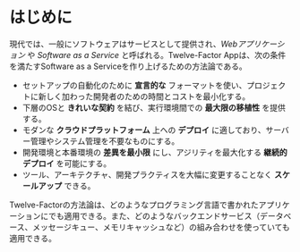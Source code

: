 はじめに
============

現代では、一般にソフトウェアはサービスとして提供され、*Webアプリケーション* や *Software as a Service* と呼ばれる。Twelve-Factor Appは、次の条件を満たすSoftware as a Serviceを作り上げるための方法論である。

* セットアップの自動化のために **宣言的な** フォーマットを使い、プロジェクトに新しく加わった開発者のための時間とコストを最小化する。 
* 下層のOSと **きれいな契約** を結び、実行環境間での **最大限の移植性** を提供する。
* モダンな **クラウドプラットフォーム** 上への **デプロイ** に適しており、サーバー管理やシステム管理を不要なものにする。
* 開発環境と本番環境の **差異を最小限** にし、アジリティを最大化する **継続的デプロイ** を可能にする。
* ツール、アーキテクチャ、開発プラクティスを大幅に変更することなく **スケールアップ** できる。

Twelve-Factorの方法論は、どのようなプログラミング言語で書かれたアプリケーションにでも適用できる。また、どのようなバックエンドサービス（データベース、メッセージキュー、メモリキャッシュなど）の組み合わせを使っていても適用できる。
